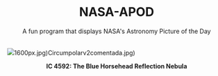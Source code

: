 <div align="center">
  <h1>
    NASA-APOD
  </h1>
</div>
  
<div align="center">
  A fun program that displays NASA's Astronomy Picture of the Day
</div>

<br>

![](https://apod.nasa.gov/apod/image/2309/BlueHorse_Grelin_9342.jpg)1600px.jpg)Circumpolarv2comentada.jpg)

<p align = "center">
  <b>IC 4592: The Blue Horsehead Reflection Nebula</b>
</p>
